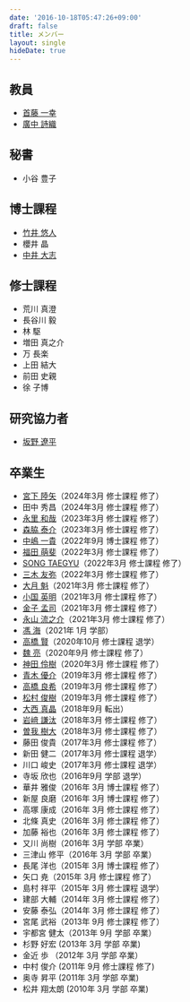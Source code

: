 ```yaml
---
date: '2016-10-18T05:47:26+09:00'
draft: false
title: メンバー
layout: single
hideDate: true
---
```


## 教員

- [首藤 一幸](/members/shudo/)
- [廣中 詩織](https://elnikkis.github.io/)


## 秘書

- 小谷 豊子


## 博士課程

- [竹井 悠人](/members/takei_yuto)
- 櫻井 晶
- [中井 大志](/members/taishi_nakai/)


## 修士課程

- 荒川 真澄
- 長谷川 毅
- 林 駆
- 増田 真之介
- 万 長楽
- 上田 結大
- 前田 史親
- 徐 子博


## 研究協力者

- [坂野 遼平](/members/banno_ryohei/)


## 卒業生

- [宮下 陸矢](/members/miyashita-rikuya)（2024年3月 修士課程 修了）
- 田中 秀昌（2024年3月 修士課程 修了）
- [永里 和哉](/members/nagasato-kazuya)（2023年3月 修士課程 修了）
- [森脇 泰介](/members/moriwaki-taisuke)（2023年3月 修士課程 修了）
- [中嶋 一貴](/members/nakajima_kazuki/)（2022年9月 博士課程 修了）
- [福田 萌斐](/members/fukuda-mei)（2022年3月 修士課程 修了）
- [SONG TAEGYU](/members/song-taegyu)（2022年3月 修士課程 修了）
- [三木 友弥](/members/miki-yuya)（2022年3月 修士課程 修了）
- [大月 魁](/members/ootuki_kai)（2021年3月 修士課程 修了）
- [小国 英明]( /members/oguni_hideaki)（2021年3月 修士課程 修了）
- [金子 孟司](/members/kaneko_takeshi)（2021年3月 修士課程 修了）
- [永山 流之介](/members/nagayama_ryunosuke)（2021年3月 修士課程 修了）
- [馮 海](/members/hyou_kai)（2021年 1月 学部）
- [高橋 賢](/members/takahashi_ken/)（2020年10月 修士課程 退学）
- [魏 亮](/members/wei_liang/)（2020年9月 修士課程 修了）
- [神田 伶樹](/members/kanda_reiki/)（2020年3月 修士課程 修了）
- [青木 優介](/members/aoki_yusuke)（2019年3月 修士課程 修了）
- [高橋 良希](/members/takahashi_yoshiki/)（2019年3月 修士課程 修了）
- [松村 俊樹](/members/matsumura_toshiki/)（2019年3月 修士課程 修了）
- [大西 真晶](/members/ohnishi_masaaki/)（2018年9月 転出）
- [岩﨑 謙汰](/members/iwasaki_kenta/)（2018年3月 修士課程 修了）
- [曽我 樹大](/members/soga_tatsuhiro/)（2018年3月 修士課程 修了）
- 藤田 俊貴（2017年3月 修士課程 修了）
- 新田 健二（2017年3月 修士課程 退学）
- 川口 峻史（2017年3月 修士課程 退学）
- 寺坂 欣也（2016年9月 学部 退学）
- 華井 雅俊（2016年 3月 博士課程 修了）
- 新屋 良磨（2016年 3月 博士課程 修了）
- 高塚 康成（2016年 3月 修士課程 修了）
- 北條 真史（2016年 3月 修士課程 修了）
- 加藤 裕也（2016年 3月 修士課程 修了）
- 又川 尚樹（2016年 3月 学部 卒業）
- 三津山 修平（2016年 3月 学部 卒業）
- 長尾 洋也（2015年 3月 博士課程 修了）
- 矢口 尭（2015年 3月 修士課程 修了）
- 島村 祥平（2015年 3月 修士課程 退学）
- 建部 大輔（2014年 3月 修士課程 修了）
- 安藤 泰弘（2014年 3月 修士課程 修了）
- 宮尾 武裕（2013年 9月 修士課程 修了）
- 宇都宮 健太（2013年 9月 学部 卒業）
- 杉野 好宏 (2013年 3月 学部 卒業)
- 金近 歩 （2012年 3月 学部 卒業）
- 中村 俊介 (2011年 9月 修士課程 修了)
- 奥寺 昇平 (2011年 3月 学部 卒業)
- 松井 翔太朗 (2010年 3月 学部 卒業)

